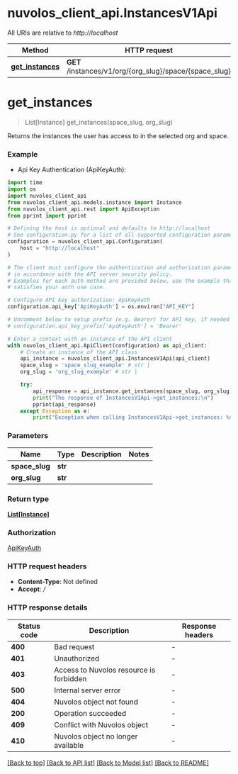 # nuvolos_client_api.InstancesV1Api

All URIs are relative to *http://localhost*

Method | HTTP request | Description
------------- | ------------- | -------------
[**get_instances**](InstancesV1Api.md#get_instances) | **GET** /instances/v1/org/{org_slug}/space/{space_slug} | 


# **get_instances**
> List[Instance] get_instances(space_slug, org_slug)



Returns the instances the user has access to in the selected org and space.

### Example

* Api Key Authentication (ApiKeyAuth):

```python
import time
import os
import nuvolos_client_api
from nuvolos_client_api.models.instance import Instance
from nuvolos_client_api.rest import ApiException
from pprint import pprint

# Defining the host is optional and defaults to http://localhost
# See configuration.py for a list of all supported configuration parameters.
configuration = nuvolos_client_api.Configuration(
    host = "http://localhost"
)

# The client must configure the authentication and authorization parameters
# in accordance with the API server security policy.
# Examples for each auth method are provided below, use the example that
# satisfies your auth use case.

# Configure API key authorization: ApiKeyAuth
configuration.api_key['ApiKeyAuth'] = os.environ["API_KEY"]

# Uncomment below to setup prefix (e.g. Bearer) for API key, if needed
# configuration.api_key_prefix['ApiKeyAuth'] = 'Bearer'

# Enter a context with an instance of the API client
with nuvolos_client_api.ApiClient(configuration) as api_client:
    # Create an instance of the API class
    api_instance = nuvolos_client_api.InstancesV1Api(api_client)
    space_slug = 'space_slug_example' # str | 
    org_slug = 'org_slug_example' # str | 

    try:
        api_response = api_instance.get_instances(space_slug, org_slug)
        print("The response of InstancesV1Api->get_instances:\n")
        pprint(api_response)
    except Exception as e:
        print("Exception when calling InstancesV1Api->get_instances: %s\n" % e)
```



### Parameters


Name | Type | Description  | Notes
------------- | ------------- | ------------- | -------------
 **space_slug** | **str**|  | 
 **org_slug** | **str**|  | 

### Return type

[**List[Instance]**](Instance.md)

### Authorization

[ApiKeyAuth](../README.md#ApiKeyAuth)

### HTTP request headers

 - **Content-Type**: Not defined
 - **Accept**: */*

### HTTP response details

| Status code | Description | Response headers |
|-------------|-------------|------------------|
**400** | Bad request |  -  |
**401** | Unauthorized |  -  |
**403** | Access to Nuvolos resource is forbidden |  -  |
**500** | Internal server error |  -  |
**404** | Nuvolos object not found |  -  |
**200** | Operation succeeded |  -  |
**409** | Conflict with Nuvolos object |  -  |
**410** | Nuvolos object no longer available |  -  |

[[Back to top]](#) [[Back to API list]](../README.md#documentation-for-api-endpoints) [[Back to Model list]](../README.md#documentation-for-models) [[Back to README]](../README.md)

